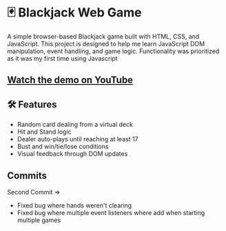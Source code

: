 # 🃏 Blackjack Web Game

A simple browser-based Blackjack game built with HTML, CSS, and JavaScript. This project is designed to help me learn JavaScript DOM manipulation, event handling, and game logic.
Functionality was prioritized as it was my first time using Javascript

## [Watch the demo on YouTube](https://www.youtube.com/watch?v=YOUR_VIDEO_ID)

## 🛠️ Features

- Random card dealing from a virtual deck
- Hit and Stand logic
- Dealer auto-plays until reaching at least 17
- Bust and win/tie/lose conditions
- Visual feedback through DOM updates

## Commits

 Second Commit => 
 - Fixed bug where hands weren't clearing
 - Fixed bug where multiple event listeners where add when starting multiple games
